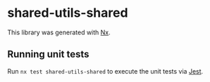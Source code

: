 # shared-utils-shared

This library was generated with [Nx](https://nx.dev).

## Running unit tests

Run `nx test shared-utils-shared` to execute the unit tests via [Jest](https://jestjs.io).
